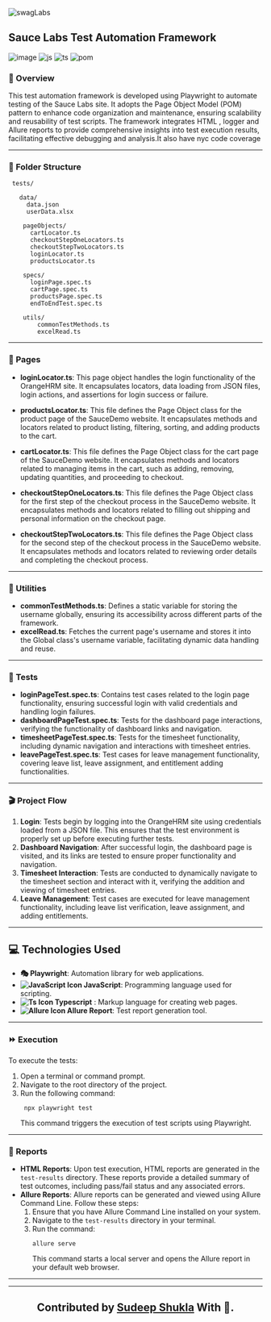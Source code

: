  ![swagLabs](https://www.pagerduty.com/wp-content/uploads/2020/01/010101_LOGO_Sauce-Labs_Horiz_Red-Grey_RGB.png)

## Sauce Labs Test Automation Framework


![image](https://img.shields.io/badge/Playwright-2EAD33?style=for-the-badge&logo=Playwright&logoColor=yellow)    ![js](https://img.shields.io/badge/JavaScript-323330?style=for-the-badge&logo=javascript&logoColor=F7DF1E
)   ![ts](https://img.shields.io/badge/TypeScript-007ACC?style=for-the-badge&logo=typescript&logoColor=white
)  ![pom](https://img.shields.io/badge/POM-48B9C7?style=for-the-badge&logo=pkgsrc&logoColor=white)

### 🤖 Overview
This test automation framework is developed using Playwright to automate testing of the Sauce Labs site. It adopts the Page Object Model (POM) pattern to enhance code organization and maintenance, ensuring scalability and reusability of test scripts. The framework integrates HTML , logger and Allure reports to provide comprehensive insights into test execution results, facilitating effective debugging and analysis.It also have nyc code coverage
***
### 📁 Folder Structure
```
 tests/

   data/
     data.json
     userData.xlsx

    pageObjects/
      cartLocator.ts
      checkoutStepOneLocators.ts
      checkoutStepTwoLocators.ts
      loginLocator.ts
      productsLocator.ts
    
    specs/
      loginPage.spec.ts
      cartPage.spec.ts
      productsPage.spec.ts
      endToEndTest.spec.ts

    utils/
        commonTestMethods.ts
        excelRead.ts
```

***
### 📜 Pages
- **loginLocator.ts**: This page object handles the login functionality of the OrangeHRM site. It encapsulates locators, data loading from JSON files, login actions, and assertions for login success or failure.
- **productsLocator.ts**: This file defines the Page Object class for the product page of the SauceDemo website. It encapsulates methods and locators related to product listing, filtering, sorting, and adding products to the cart.
- **cartLocator.ts**: This file defines the Page Object class for the cart page of the SauceDemo website. It encapsulates methods and locators related to managing items in the cart, such as adding, removing, updating quantities, and proceeding to checkout.

- **checkoutStepOneLocators.ts**: This file defines the Page Object class for the first step of the checkout process in the SauceDemo website. It encapsulates methods and locators related to filling out shipping and personal information on the checkout page.

- **checkoutStepTwoLocators.ts**: This file defines the Page Object class for the second step of the checkout process in the SauceDemo website. It encapsulates methods and locators related to reviewing order details and completing the checkout process.

****
### 🧰 Utilities
- **commonTestMethods.ts**: Defines a static variable for storing the username globally, ensuring its accessibility across different parts of the framework.
- **excelRead.ts**: Fetches the current page's username and stores it into the Global class's username variable, facilitating dynamic data handling and reuse.
***

### 🔨 Tests
- **loginPageTest.spec.ts**: Contains test cases related to the login page functionality, ensuring successful login with valid credentials and handling login failures.
- **dashboardPageTest.spec.ts**: Tests for the dashboard page interactions, verifying the functionality of dashboard links and navigation.
- **timesheetPageTest.spec.ts**: Tests for the timesheet functionality, including dynamic navigation and interactions with timesheet entries.
- **leavePageTest.spec.ts**: Test cases for leave management functionality, covering leave list, leave assignment, and entitlement adding functionalities.
***

### 🎬 Project Flow
1. **Login**: Tests begin by logging into the OrangeHRM site using credentials loaded from a JSON file. This ensures that the test environment is properly set up before executing further tests.
2. **Dashboard Navigation**: After successful login, the dashboard page is visited, and its links are tested to ensure proper functionality and navigation.
3. **Timesheet Interaction**: Tests are conducted to dynamically navigate to the timesheet section and interact with it, verifying the addition and viewing of timesheet entries.
4. **Leave Management**: Test cases are executed for leave management functionality, including leave list verification, leave assignment, and adding entitlements.
***

## 💻 Technologies Used
- **🎭 Playwright**: Automation library for web applications. 
- **![JavaScript Icon](https://img.icons8.com/color/24/000000/javascript--v1.png) JavaScript**: Programming language used for scripting. 
- **![Ts Icon](https://img.icons8.com/color/24/000000/typescript--v1.png) Typescript** : Markup language for creating web pages. 
- **![Allure Icon](https://img.icons8.com/ios/18/000000/test-tube.png) Allure Report**: Test report generation tool. 

***

### ⏩ Execution
To execute the tests:
1. Open a terminal or command prompt.
2. Navigate to the root directory of the project.
3. Run the following command:
   ```
    npx playwright test
   ```
   This command triggers the execution of test scripts using Playwright.

***
### 🌟 Reports
- **HTML Reports**: Upon test execution, HTML reports are generated in the `test-results` directory. These reports provide a detailed summary of test outcomes, including pass/fail status and any associated errors.
- **Allure Reports**: Allure reports can be generated and viewed using Allure Command Line. Follow these steps:
  1. Ensure that you have Allure Command Line installed on your system.
  2. Navigate to the `test-results` directory in your terminal.
  3. Run the command:
     ```
     allure serve
     ```
     This command starts a local server and opens the Allure report in your default web browser.

*******************************
********************


   **<h2 align="center"> Contributed by <a href="https://github.com/sudeepshukla930">Sudeep Shukla</a> With 💜. </h2>**





 